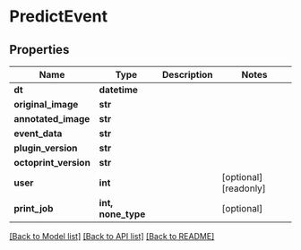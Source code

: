 # PredictEvent

## Properties
Name | Type | Description | Notes
------------ | ------------- | ------------- | -------------
**dt** | **datetime** |  | 
**original_image** | **str** |  | 
**annotated_image** | **str** |  | 
**event_data** | **str** |  | 
**plugin_version** | **str** |  | 
**octoprint_version** | **str** |  | 
**user** | **int** |  | [optional] [readonly] 
**print_job** | **int, none_type** |  | [optional] 

[[Back to Model list]](../README.md#documentation-for-models) [[Back to API list]](../README.md#documentation-for-api-endpoints) [[Back to README]](../README.md)


